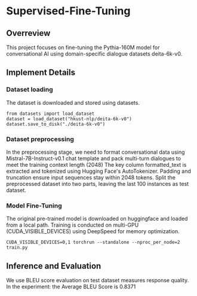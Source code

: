 # Supervised-Fine-Tuning

## Overreview
This project focuses on fine-tuning the Pythia-160M model for conversational AI using domain-specific dialogue datasets deita-6k-v0. 

## Implement Details

### Dataset loading 
The dataset is downloaded and stored using datasets.

```
from datasets import load_dataset
dataset = load_dataset("hkust-nlp/deita-6k-v0")
dataset.save_to_disk("./deita-6k-v0")
```
### Dataset preprocessing
In the preprocessing stage, we need to format conversational data using Mistral-7B-Instruct-v0.1 chat template and pack multi-turn dialogues to meet the training context length (2048)
The key column formatted_text is extracted and tokenized using Hugging Face's AutoTokenizer.
Padding and truncation ensure input sequences stay within 2048 tokens.
Split the preprocessed dataset into two parts, leaving the last 100 instances as test dataset.

### Model Fine-Tuning
The original pre-trained model is downloaded on huggingface and loaded from a local path.
Training is conducted on multi-GPU (CUDA_VISIBLE_DEVICES) using DeepSpeed for memory optimization.
```
CUDA_VISIBLE_DEVICES=0,1 torchrun --standalone --nproc_per_node=2 train.py
```

## Inference and Evaluation
We use BLEU score evaluation on test dataset measures response quality.
In the experiment: the Average BLEU Score is 0.8371
